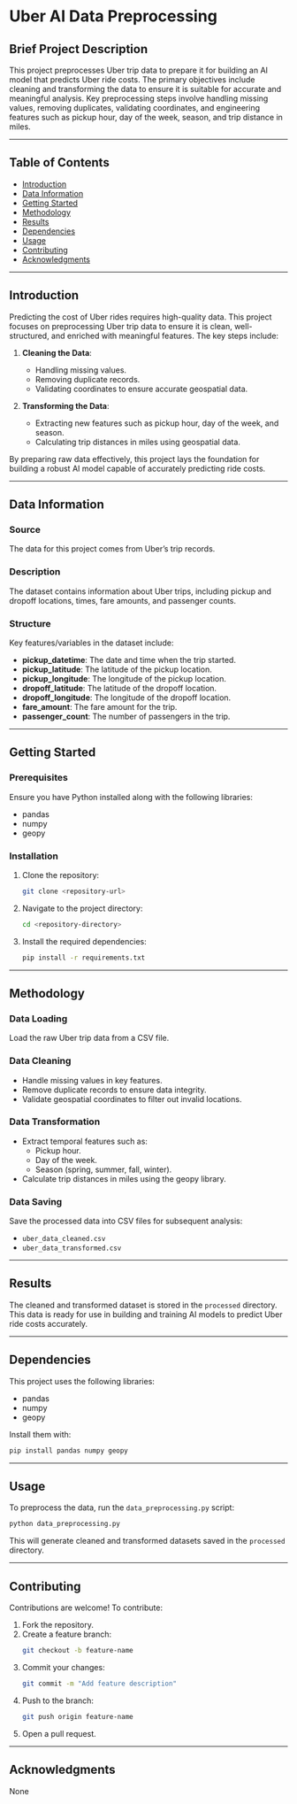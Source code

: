 # Uber AI Data Preprocessing

## Brief Project Description
This project preprocesses Uber trip data to prepare it for building an AI model that predicts Uber ride costs. The primary objectives include cleaning and transforming the data to ensure it is suitable for accurate and meaningful analysis. Key preprocessing steps involve handling missing values, removing duplicates, validating coordinates, and engineering features such as pickup hour, day of the week, season, and trip distance in miles.

---

## Table of Contents
- [Introduction](#introduction)
- [Data Information](#data-information)
- [Getting Started](#getting-started)
- [Methodology](#methodology)
- [Results](#results)
- [Dependencies](#dependencies)
- [Usage](#usage)
- [Contributing](#contributing)
- [Acknowledgments](#acknowledgments)

---

## Introduction
Predicting the cost of Uber rides requires high-quality data. This project focuses on preprocessing Uber trip data to ensure it is clean, well-structured, and enriched with meaningful features. The key steps include:

1. **Cleaning the Data**:
   - Handling missing values.
   - Removing duplicate records.
   - Validating coordinates to ensure accurate geospatial data.

2. **Transforming the Data**:
   - Extracting new features such as pickup hour, day of the week, and season.
   - Calculating trip distances in miles using geospatial data.

By preparing raw data effectively, this project lays the foundation for building a robust AI model capable of accurately predicting ride costs.

---

## Data Information

### Source
The data for this project comes from Uber’s trip records.

### Description
The dataset contains information about Uber trips, including pickup and dropoff locations, times, fare amounts, and passenger counts.

### Structure
Key features/variables in the dataset include:
- **pickup_datetime**: The date and time when the trip started.
- **pickup_latitude**: The latitude of the pickup location.
- **pickup_longitude**: The longitude of the pickup location.
- **dropoff_latitude**: The latitude of the dropoff location.
- **dropoff_longitude**: The longitude of the dropoff location.
- **fare_amount**: The fare amount for the trip.
- **passenger_count**: The number of passengers in the trip.

---

## Getting Started

### Prerequisites
Ensure you have Python installed along with the following libraries:
- pandas
- numpy
- geopy

### Installation
1. Clone the repository:
   ```bash
   git clone <repository-url>
   ```
2. Navigate to the project directory:
   ```bash
   cd <repository-directory>
   ```
3. Install the required dependencies:
   ```bash
   pip install -r requirements.txt
   ```

---

## Methodology

### Data Loading
Load the raw Uber trip data from a CSV file.

### Data Cleaning
- Handle missing values in key features.
- Remove duplicate records to ensure data integrity.
- Validate geospatial coordinates to filter out invalid locations.

### Data Transformation
- Extract temporal features such as:
  - Pickup hour.
  - Day of the week.
  - Season (spring, summer, fall, winter).
- Calculate trip distances in miles using the geopy library.

### Data Saving
Save the processed data into CSV files for subsequent analysis:
- `uber_data_cleaned.csv`
- `uber_data_transformed.csv`

---

## Results
The cleaned and transformed dataset is stored in the `processed` directory. This data is ready for use in building and training AI models to predict Uber ride costs accurately.

---

## Dependencies
This project uses the following libraries:
- pandas
- numpy
- geopy

Install them with:
```bash
pip install pandas numpy geopy
```

---

## Usage
To preprocess the data, run the `data_preprocessing.py` script:
```bash
python data_preprocessing.py
```
This will generate cleaned and transformed datasets saved in the `processed` directory.

---

## Contributing
Contributions are welcome! To contribute:
1. Fork the repository.
2. Create a feature branch:
   ```bash
   git checkout -b feature-name
   ```
3. Commit your changes:
   ```bash
   git commit -m "Add feature description"
   ```
4. Push to the branch:
   ```bash
   git push origin feature-name
   ```
5. Open a pull request.

---

## Acknowledgments
None

